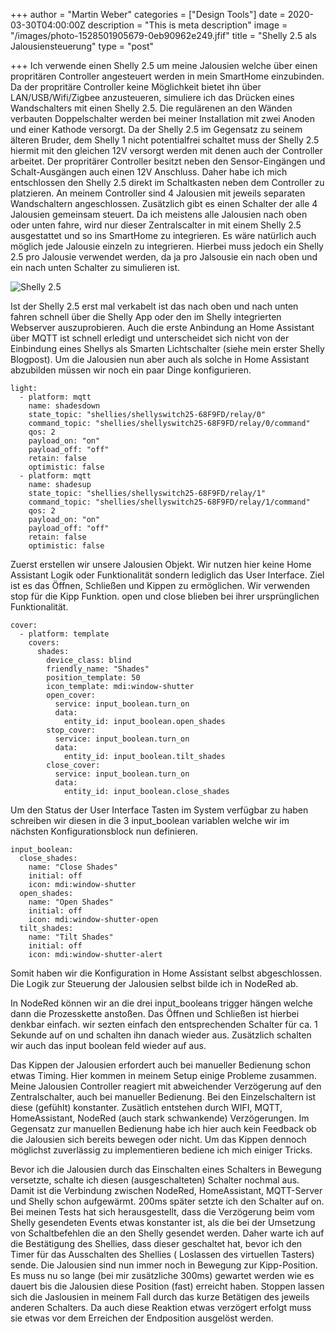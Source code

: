 +++
author = "Martin Weber"
categories = ["Design Tools"]
date = 2020-03-30T04:00:00Z
description = "This is meta description"
image = "/images/photo-1528501905679-0eb90962e249.jfif"
title = "Shelly 2.5 als Jalousiensteuerung"
type = "post"

+++
Ich verwende einen Shelly 2.5 um meine Jalousien welche über einen propritären Controller angesteuert werden in mein SmartHome einzubinden. Da der propritäre Controller keine Möglichkeit bietet ihn über LAN/USB/Wifi/Zigbee anzusteueren, simuliere ich das Drücken eines Wandschalters mit einen Shelly 2.5. Die regulärenen an den Wänden verbauten Doppelschalter werden bei meiner Installation mit zwei Anoden und einer Kathode versorgt. Da der Shelly 2.5 im Gegensatz zu seinem älteren Bruder, dem Shelly 1 nicht potentialfrei schaltet muss der Shelly 2.5 hiermit mit den gleichen 12V versorgt werden mit denen auch der Controller arbeitet. Der propritärer Controller besitzt neben den Sensor-Eingängen und Schalt-Ausgängen auch einen 12V Anschluss. Daher habe ich mich entschlossen den Shelly 2.5 direkt im Schaltkasten neben dem Controller zu platzieren. An meinem Controller sind 4 Jalousien mit jeweils separaten Wandschaltern angeschlossen. Zusätzlich gibt es einen Schalter der alle 4 Jalousien gemeinsam steuert. Da ich meistens alle Jalousien nach oben oder unten fahre, wird nur dieser Zentralscalter in mit einem Shelly 2.5 ausgestattet und so ins SmartHome zu integrieren. Es wäre natürlich auch möglich jede Jalousie einzeln zu integrieren. Hierbei muss jedoch ein Shelly 2.5 pro Jalousie verwendet werden, da ja pro Jalsousie ein nach oben und ein nach unten Schalter zu simulieren ist.

![Shelly 2.5](https://shelly.cloud/wp-content/uploads/2019/01/shelly-25.png "Shelly 2.5 (source: shelly.cloud)")

Ist der Shelly 2.5 erst mal verkabelt ist das nach oben und nach unten fahren schnell über die Shelly App oder den im Shelly integrierten Webserver auszuprobieren. Auch die erste Anbindung an Home Assistant über MQTT ist schnell erledigt und unterscheidet sich nicht von der Einbindung eines Shellys als Smarten Lichtschalter (siehe mein erster Shelly Blogpost). Um die Jalousien nun aber auch als solche in Home Assistant abzubilden müssen wir noch ein paar Dinge konfigurieren. 

    light:
      - platform: mqtt
        name: shadesdown
        state_topic: "shellies/shellyswitch25-68F9FD/relay/0"
        command_topic: "shellies/shellyswitch25-68F9FD/relay/0/command"
        qos: 2
        payload_on: "on"
        payload_off: "off"
        retain: false
        optimistic: false
      - platform: mqtt
        name: shadesup
        state_topic: "shellies/shellyswitch25-68F9FD/relay/1"
        command_topic: "shellies/shellyswitch25-68F9FD/relay/1/command"
        qos: 2
        payload_on: "on"
        payload_off: "off"
        retain: false
        optimistic: false

Zuerst erstellen wir unsere Jalousien Objekt. Wir nutzen hier keine Home Assistant Logik oder Funktionalität sondern lediglich das User Interface. Ziel ist es das Öffnen, Schließen und Kippen zu ermöglichen. Wir verwenden stop für die Kipp Funktion. open und close blieben bei ihrer ursprünglichen Funktionalität.

    cover:
      - platform: template
        covers:
          shades:
            device_class: blind
            friendly_name: "Shades"
            position_template: 50
            icon_template: mdi:window-shutter
            open_cover:
              service: input_boolean.turn_on
              data:
                entity_id: input_boolean.open_shades
            stop_cover:
              service: input_boolean.turn_on
              data:
                entity_id: input_boolean.tilt_shades
            close_cover:
              service: input_boolean.turn_on
              data:
                entity_id: input_boolean.close_shades

 Um den Status der User Interface Tasten im System verfügbar zu haben schreiben wir diesen in die 3 input_boolean variablen welche wir im nächsten Konfigurationsblock nun definieren.

    input_boolean:
      close_shades:
        name: "Close Shades"
        initial: off
        icon: mdi:window-shutter
      open_shades:
        name: "Open Shades"
        initial: off
        icon: mdi:window-shutter-open
      tilt_shades:
        name: "Tilt Shades"
        initial: off
        icon: mdi:window-shutter-alert

Somit haben wir die Konfiguration in Home Assistant selbst abgeschlossen. Die Logik zur Steuerung der Jalousien selbst bilde ich in NodeRed ab.

In NodeRed können wir an die drei input_booleans trigger hängen welche dann die Prozesskette anstoßen. Das Öffnen und Schließen ist hierbei denkbar einfach. wir sezten einfach den entsprechenden Schalter für ca. 1 Sekunde auf on und schalten ihn danach wieder aus. Zusätzlich schalten wir auch das input boolean feld wieder auf aus.

Das Kippen der Jalousien erfordert auch bei manueller Bedienung schon etwas Timing. Hier kommen in meinem Setup einige Probleme zusammen. Meine Jalousien Controller reagiert mit abweichender Verzögerung auf den Zentralschalter, auch bei manueller Bedienung. Bei den Einzelschaltern ist diese (gefühlt) konstanter. Zusätlich entstehen durch WIFI, MQTT, HomeAssistant, NodeRed (auch stark schwankende) Verzögerungen. Im Gegensatz zur manuellen Bedienung habe ich hier auch kein Feedback ob die Jalousien sich bereits bewegen oder nicht. Um das Kippen dennoch möglichst zuverlässig zu implementieren bediene ich mich einiger Tricks.

Bevor ich die Jalousien durch das Einschalten eines Schalters in Bewegung versetzte, schalte ich diesen (ausgeschalteten) Schalter nochmal aus. Damit ist die Verbindung zwischen NodeRed, HomeAssistant, MQTT-Server und Shelly schon aufgewärmt. 200ms später setzte ich den Schalter auf on. Bei meinen Tests hat sich herausgestellt, dass die Verzögerung beim vom Shelly gesendeten Events etwas konstanter ist, als die bei der Umsetzung von Schaltbefehlen die an den Shelly gesendet werden. Daher warte ich auf die Bestätigung des Shellies, dass dieser geschaltet hat, bevor ich den Timer für das Ausschalten des Shellies ( Loslassen des virtuellen Tasters) sende. Die Jalousien sind nun immer noch in Bewegung zur Kipp-Position. Es muss nu so lange (bei mir zusätzliche 300ms) gewartet werden wie es dauert bis die Jalousien diese Position (fast) erreicht haben. Stoppen lassen sich die Jaslousien in meinem Fall durch das kurze Betätigen des jeweils anderen Schalters. Da auch diese Reaktion etwas verzögert erfolgt muss sie etwas vor dem Erreichen der Endposition ausgelöst werden.